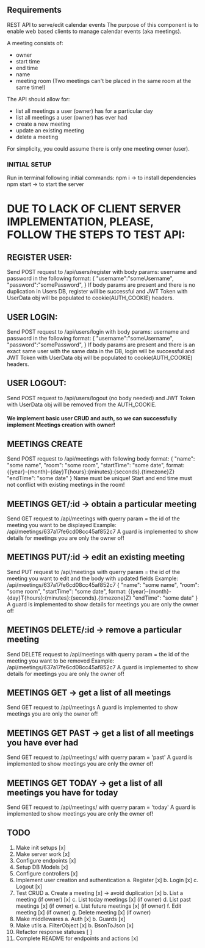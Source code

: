 ## Requirements

REST API to serve/edit calendar events
The purpose of this component is to enable web based clients to manage calendar events (aka meetings).

A meeting consists of:

- owner
- start time
- end time
- name
- meeting room (Two meetings can't be placed in the same room at the same time!)

The API should allow for:

- list all meetings a user (owner) has for a particular day
- list all meetings a user (owner) has ever had
- create a new meeting
- update an existing meeting
- delete a meeting

For simplicity, you could assume there is only one meeting owner (user).

### INITIAL SETUP
Run in terminal following initial commands: 
npm i -> to install dependencies
npm start -> to start the server

# DUE TO LACK OF CLIENT SERVER IMPLEMENTATION, PLEASE, FOLLOW THE STEPS TO TEST API:

## REGISTER USER: 
Send POST request to /api/users/register with body params: username and password in the following format:
{
    "username":"someUsername", 
    "password":"somePassword", 
}
If body params are present and there is no duplication in Users DB, register will be successful and JWT Token with UserData obj will be populated to cookie(AUTH_COOKIE) headers. 

## USER LOGIN: 
Send POST request to /api/users/login with body params: username and password in the following format:
{
    "username":"someUsername", 
    "password":"somePassword", 
}
If body params are present and there is an exact same user with the same data in the DB, login will be successful and JWT Token with UserData obj will be populated to cookie(AUTH_COOKIE) headers. 

## USER LOGOUT: 
Send POST request to /api/users/logout (no body needed) and JWT Token with UserData obj will be removed from the AUTH_COOKIE. 

#### We implement basic user CRUD and auth, so we can successfully implement Meetings creation with owner! 

## MEETINGS CREATE
Send POST request to /api/meetings with following body format: 
{
    "name": "some name", 
    "room": "some room", 
    "startTime": "some date", format: {{year}-{month}-{day}T{hours}:{minutes}:{seconds}.{timezone}Z}
    "endTime": "some date"
}
Name must be unique! Start and end time must not conflict with existing meetings in the room! 

## MEETINGS GET/:id -> obtain a particular meeting
Send GET request to /api/meetings with querry param = the id of the meeting you want to be displayed
Example: /api/meetings/637a17fe6cd08cc45af852c7
A guard is implemented to show details for meetings you are only the owner of! 

## MEETINGS PUT/:id -> edit an existing meeting
Send PUT request to /api/meetings with querry param = the id of the meeting you want to edit and the body with updated fields
Example: /api/meetings/637a17fe6cd08cc45af852c7
{
    "name": "some name", 
    "room": "some room", 
    "startTime": "some date", format: {{year}-{month}-{day}T{hours}:{minutes}:{seconds}.{timezone}Z}
    "endTime": "some date"
}
A guard is implemented to show details for meetings you are only the owner of! 

## MEETINGS DELETE/:id -> remove a particular meeting
Send DELETE request to /api/meetings with querry param = the id of the meeting you want to be removed
Example: /api/meetings/637a17fe6cd08cc45af852c7
A guard is implemented to show details for meetings you are only the owner of! 

## MEETINGS GET -> get a list of all meetings
Send GET request to /api/meetings 
A guard is implemented to show meetings you are only the owner of! 

## MEETINGS GET PAST -> get a list of all meetings you have ever had
Send GET request to /api/meetings/ with querry param = 'past'
A guard is implemented to show meetings you are only the owner of! 

## MEETINGS GET TODAY -> get a list of all meetings you have for today
Send GET request to /api/meetings/ with querry param = 'today'
A guard is implemented to show meetings you are only the owner of! 
## TODO

1. Make init setups [x]
2. Make server work [x]
3. Configure endpoints [x]
4. Setup DB Models [x]
5. Configure controllers [x]
6. Implement user creation and authentication
    a. Register [x]
    b. Login [x]
    c. Logout [x]
7. Test CRUD
    a. Create a meeting [x] -> avoid duplication [x]
    b. List a meeting (if owner) [x]
    c. List today meetings [x] (if owner)
    d. List past meetings [x] (if owner)
    e. List future meetings [x] (if owner)
    f. Edit meeting [x] (if owner)
    g. Delete meeting [x] (if owner)
8. Make middlewares
    a. Auth [x]
    b. Guards [x]
9. Make utils
    a. FilterObject [x]
    b. BsonToJson [x]
10. Refactor response statuses [ ]
11. Complete README for endpoints and actions [x]